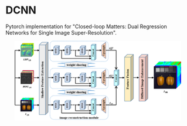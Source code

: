 # DCNN
Pytorch implementation for "Closed-loop Matters: Dual Regression Networks for Single Image Super-Resolution".
<p align="center">
<img src="imgs/frame.png" alt="Dual Regression Scheme" width="90%" align=center />
</p>
